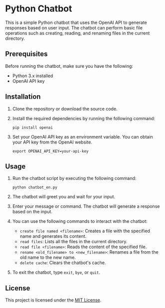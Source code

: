 # Python Chatbot

This is a simple Python chatbot that uses the OpenAI API to generate responses based on user input. The chatbot can perform basic file operations such as creating, reading, and renaming files in the current directory.

## Prerequisites

Before running the chatbot, make sure you have the following:

- Python 3.x installed
- OpenAI API key

## Installation

1. Clone the repository or download the source code.
2. Install the required dependencies by running the following command:

   ```
   pip install openai
   ```

3. Set your OpenAI API key as an environment variable. You can obtain your API key from the OpenAI website.

   ```
   export OPENAI_API_KEY=your-api-key
   ```

## Usage

1. Run the chatbot script by executing the following command:

   ```
   python chatbot_en.py
   ```

2. The chatbot will greet you and wait for your input.

3. Enter your message or command. The chatbot will generate a response based on the input.

4. You can use the following commands to interact with the chatbot:

   - `create file named <filename>`: Creates a file with the specified name and generates its content.
   - `read files`: Lists all the files in the current directory.
   - `read file <filename>`: Reads the content of the specified file.
   - `rename <old_filename> to <new_filename>`: Renames a file from the old name to the new name.
   - `delete cache`: Clears the chatbot's cache.

5. To exit the chatbot, type `exit`, `bye`, or `quit`.

## License

This project is licensed under the [MIT License](LICENSE).